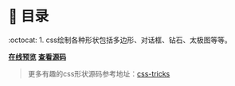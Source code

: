 # :book: 目录

:octocat: 1. css绘制各种形状包括多边形、对话框、钻石、太极图等等。

[**在线预览**](https://pokerlife.github.io/rookie-practice/css-skills/css-draw-shape/shape.html)
[**查看源码**](https://github.com/pokerLife/rookie-practice/tree/master/css-skills/css-draw-shape)

> 更多有趣的css形状源码参考地址：[css-tricks](https://css-tricks.com/the-shapes-of-css/)

